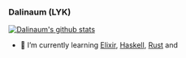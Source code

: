 ### Dalinaum (LYK)

[![Dalinaum's github stats](https://github-readme-stats.vercel.app/api?username=dalinaum&count_private=true&show_icons=true&theme=nord)](https://github.com/anuraghazra/github-readme-stats)

- 🌱 I’m currently learning [Elixir](https://elixir-lang.org/), [Haskell](https://www.haskell.org/), [Rust](https://www.rust-lang.org/) and 
